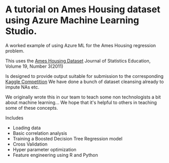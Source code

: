 # A tutorial on Ames Housing dataset using Azure Machine Learning Studio.
A worked example of using Azure ML for the Ames Housing regression problem.

This uses the [Ames Housing Dataset](https://ww2.amstat.org/publications/jse/v19n3/decock.pdf) 
Journal of Statistics Education, Volume 19, Number 3(2011) 

Is designed to provide output suitable for submission to the corresponding [Kaggle Competition](https://www.kaggle.com/c/house-prices-advanced-regression-techniques)
We have done a bunch of dataset cleansing already to impute NAs etc.

We originally wrote this in our team to teach some non technologists a bit about machine learning... We hope that it's helpful to others in teaching some of these concepts.

Includes
- Loading data
- Basic correlation analysis
- Training a Boosted Decision Tree Regression model
- Cross Validation
- Hyper parameter optimization
- Feature engineering using R and Python
